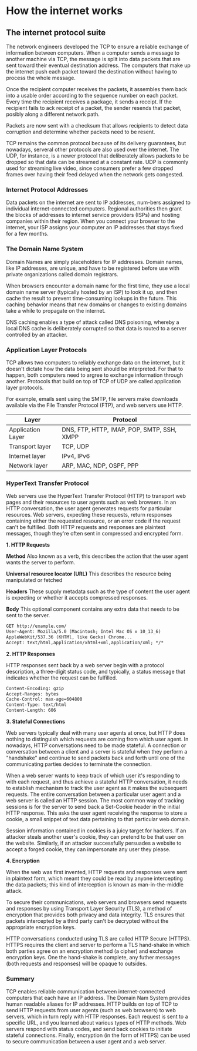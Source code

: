 # How the internet works

## The internet protocol suite

The network engineers developed the TCP to ensure a reliable exchange of information between computers. When a computer sends a message to another machine via TCP, the message is split into data packets that are sent toward their eventual destination address. The computers that make up the internet push each packet toward the destination without having to process the whole message.

Once the recipient computer receives the packets, it assembles them back into a usable order according to the sequence number on each packet. Every time the recipient receives a package, it sends a receipt. If the recipient fails to ack receipt of a packet, the sender resends that packet, posibly along a different network path.

Packets are now sent with a checksum that allows recipients to detect data corruption and determine whether packets need to be resent.

TCP remains the common protocol because of its delivery guarantees, but nowadays, serveral other protocols are also used over the internet. The UDP, for instance, is a newer protocol that deliberately allows packets to be dropped so that data can be streamed at a constant rate. UDP is commonly used for streaming live video, since consumers prefer a few dropped frames over having their feed delayed when the network gets congested.

### Internet Protocol Addresses

Data packets on the internet are sent to IP addresses, num-bers assigned to individual internet-connected computers. Regional authorities then grant the blocks of addresses to internet service providers (ISPs) and hosting companies within their region. When you connect your browser to the internet, your ISP assigns your computer an IP addresses that stays fixed for a few months.

### The Domain Name System

Domain Names are simply placeholders for IP addresses. Domain names, like IP addresses, are unique, and have to be registered before use with private organizations called domain registrars.

When browsers encounter a domain name for the first time, they use a local domain name server (typically hosted by an ISP) to look it up, and then cache the result to prevent time-consuming lookups in the future. This caching behavior means that new domains or changes to existing domains take a while to propagate on the internet.

DNS caching enables a type of attack called DNS poisoning, whereby a local DNS cache is deliberately corrupted so that data is routed to a server controlled by an attacker.

### Application Layer Protocols

TCP allows two computers to reliably exchange data on the internet, but it doesn't dictate how the data being sent should be interpreted. For that to happen, both computers need to argree to exchange information through another. Protocols that build on top of TCP of UDP are called application layer protocols.

For example, emails sent using the SMTP, file servers make downloads available via the File Transfer Protocol (FTP), and web servers use HTTP.

| Layer             | Protocol                                   |
| ----------------- | ------------------------------------------ |
| Application Layer | DNS, FTP, HTTP, IMAP, POP, SMTP, SSH, XMPP |
| Transport layer   | TCP, UDP                                   |
| Internet layer    | IPv4, IPv6                                 |
| Network layer     | ARP, MAC, NDP, OSPF, PPP                   |

### HyperText Transfer Protocol

Web servers use the HyperText Transfer Protocol (HTTP) to transport web pages and their resources to user agents such as web browsers. In an HTTP conversation, the user agent generates requests for particular resources. Web servers, expecting these requests, return responses containing either the requested resource, or an error code if the request can't be fulfilled. Both HTTP requests and responses are plaintext messages, though they're often sent in compressed and encrypted form.

**1. HTTP Requests**

**Method** Also known as a verb, this describes the action that the user agent wants the server to perform.

**Universal resource locator (URL)** This describes the resource being manipulated or fetched

**Headers** These supply metadata such as the type of content the user agent is expecting or whether it accepts compressed responses.

**Body** This optional component contains any extra data that needs to be sent to the server.

```txt
GET http://example.com/
User-Agent: Mozilla/5.0 (Macintosh; Intel Mac OS x 10_13_6)
AppleWebKit/537.36 (KHTMl, like Gecko) Chrome...
Accept: text/html,application/xhtml+xml,application/xml; */*
```

**2. HTTP Responses**

HTTP responses sent back by a web server begin with a protocol description, a three-digit status code, and typically, a status message that indicates whether the request can be fulfilled.

```txt
Content-Encoding: gzip
Accept-Ranges: bytes
Cache-Control: max-age=604800
Content-Type: text/html
Content-Length: 606
```

**3. Stateful Connections**

Web servers typically deal with many user agents at once, but HTTP does nothing to distinguish which requests are coming from which user agent. In nowadays, HTTP conversations need to be made stateful. A connection or conversation between a client and a server is stateful when they perform a "handshake" and continue to send packets back and forth until one of the communicating parties decides to terminate the connection.

When a web server wants to keep track of which user it's responding to with each request, and thus achieve a stateful HTTP conversation, it needs to establish mechanism to track the user agent as it makes the subsequent requests. The entire conversation between a particular user agent and a web server is called an HTTP session. The most common way of tracking sessions is for the server to send back a Set-Cookie header in the initial HTTP response. This asks the user agent receiving the response to store a cookie, a small snippet of text data pertaining to that particular web domain.

Session information contained in cookies is a juicy target for hackers. If an attacker steals another user's cookie, they can pretend to be that user on the website. Similarly, if an attacker successfully persuades a website to accept a forged cookie, they can impersonate any user they please.

**4. Encryption**

When the web was first invented, HTTP requests and responses were sent in plaintext form, which meant they could be read by anyone intercepting the data packets; this kind of interception is known as man-in-the-middle attack.

To secure their communications, web servers and browsers send requests and responses by using Transport Layer Security (TLS), a method of encryption that provides both privacy and data integrity. TLS ensures that packets intercepted by a third party can't be decrypted without the appropriate encryption keys.

HTTP conversations conducted using TLS are called HTTP Secure (HTTPS). HTTPS requires the client and server to perform a TLS hand-shake in which both parties agree on an encryption method (a cipher) and exchange encryption keys. One the hand-shake is complete, any futher messages (both requests and responses) will be opaque to outsides.

### Summary

TCP enables reliable communication between internet-connected computers that each have an IP address. The Domain Nam System provides human readable aliases for IP addresses. HTTP builds on top of TCP to send HTTP requests from user agents (such as web browsers) to web servers, which in turn reply with HTTP responses. Each request is sent to a specific URL, and you learned about various types of HTTP methods. Web servers respond with status codes, and send back cookies to initiate stateful connections. Finally, encryption (in the form of HTTPS) can be used to secure communication between a user agent and a web server.
